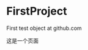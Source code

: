 # FirstProject
First test object at github.com 
<!DOCTYPE html>
<html>
  <head>
    <meta charset="UTF-8" />
    <title>这是一个页面</title>
  </head>
  <body>
    <div>这是一个页面</div>
    <script
      async
      src="https://pagead2.googlesyndication.com/pagead/js/adsbygoogle.js?client=ca-pub-9580076271637088"
      crossorigin="anonymous"
    ></script>
    <!-- 全局 -->
    <ins
      class="adsbygoogle"
      style="display: block"
      data-ad-client="ca-pub-9580076271637088"
      data-ad-slot="5334514048"
      data-ad-format="auto"
      data-full-width-responsive="true"
    ></ins>
    <script>
      (adsbygoogle = window.adsbygoogle || []).push({});
    </script>
  </body>
</html>
